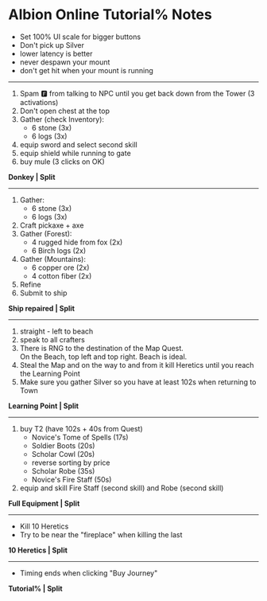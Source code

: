 # Albion Online Tutorial% Notes

- Set 100% UI scale for bigger buttons
- Don't pick up Silver
- lower latency is better
- never despawn your mount
- don't get hit when your mount is running

---

1. Spam 🅵 from talking to NPC until you get back down from the Tower (3 activations)
2. Don't open chest at the top
3. Gather (check Inventory):
    - 6 stone (3x)
    - 6 logs (3x)
4. equip sword and select second skill
5. equip shield while running to gate
6. buy mule (3 clicks on OK)

**Donkey | Split**

---

1. Gather:
    - 6 stone (3x)
    - 6 logs (3x)
2. Craft pickaxe + axe
3. Gather (Forest):
    - 4 rugged hide from fox (2x)
    - 6 Birch logs (2x)
4. Gather (Mountains):
    - 6 copper ore (2x)
    - 4 cotton fiber (2x)
5. Refine
6. Submit to ship

**Ship repaired | Split**

---

1. straight - left to beach
2. speak to all crafters
3. There is RNG to the destination of the Map Quest.  
   On the Beach, top left and top right. Beach is ideal.
4. Steal the Map and on the way to and from it kill Heretics until you reach the Learning Point
5. Make sure you gather Silver so you have at least 102s when returning to Town

**Learning Point | Split**

---

1. buy T2 (have 102s + 40s from Quest)
    - Novice's Tome of Spells (17s)
    - Soldier Boots (20s)
    - Scholar Cowl (20s)
    - reverse sorting by price
    - Scholar Robe (35s)
    - Novice's Fire Staff (50s)
2. equip and skill Fire Staff (second skill) and Robe (second skill)

**Full Equipment | Split**

---

- Kill 10 Heretics
- Try to be near the "fireplace" when killing the last

**10 Heretics | Split**

---

- Timing ends when clicking "Buy Journey"

**Tutorial% | Split**
